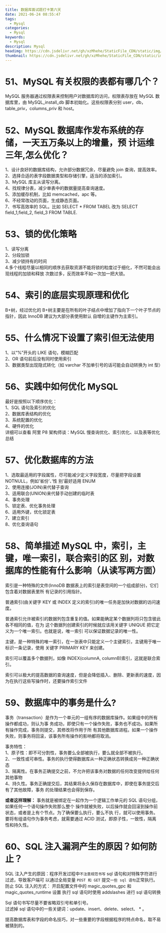 ```yaml
---
title: 数据库面试题打卡第六天
date: 2021-06-24 08:55:47
tags:
  - Mysql
categories:
  - Mysql
keywords:
  - Mysql
description: Mysql
headimg: https://cdn.jsdelivr.net/gh/xzMhehe/StaticFile_CDN/static/img/20210623101512.png
thumbnail: https://cdn.jsdelivr.net/gh/xzMhehe/StaticFile_CDN/static/img/20210623101512.png
---
```


# 51、MySQL 有关权限的表都有哪几个？
MySQL 服务器通过权限表来控制用户对数据库的访问，权限表存放在 MySQL 数据库里，由 MySQL_install_db 脚本初始化。这些权限表分别 user，db，table_priv，columns_priv 和 host。

# 52、MySQL 数据库作发布系统的存储，一天五万条以上的增量，预 计运维三年,怎么优化？
1、设计良好的数据库结构，允许部分数据冗余，尽量避免 join 查询，提高效率。              
2、选择合适的表字段数据类型和存储引擎，适当的添加索引。                 
3、MySQL 库主从读写分离。                 
4、找规律分表，减少单表中的数据量提高查询速度。                           
5、添加缓存机制，比如 memcached，apc 等。          
6、不经常改动的页面，生成静态页面。                     
7、书写高效率的 SQL。比如 SELECT * FROM TABEL 改为 SELECT ﬁeld_1,ﬁeld_2, ﬁeld_3 FROM TABLE.             

# 53、锁的优化策略
1、读写分离          
2、分段加锁          
3、减少锁持有的时间                
4.多个线程尽量以相同的顺序去获取资源不能将锁的粒度过于细化，不然可能会出现线程的加锁和释放 次数过多，反而效率不如一次加一把大锁。 

# 54、索引的底层实现原理和优化
B+树，经过优化的 B+树主要是在所有的叶子结点中增加了指向下一个叶子节点的指针，因此 InnoDB 建议为大部分表使用默认 自增的主键作为主索引。

# 55、什么情况下设置了索引但无法使用
1、以“%”开头的 LIKE 语句，模糊匹配                
2、OR 语句前后没有同时使用索引                 
3、数据类型出现隐式转化（如 varchar 不加单引号的话可能会自动转换为 int 型）               

# 56、实践中如何优化 MySQL
最好是按照以下顺序优化：         
1、SQL 语句及索引的优化          
2、数据库表结构的优化            
3、系统配置的优化          
4、硬件的优化                
详细可以查看 阿里 P8 架构师谈：MySQL 慢查询优化、索引优化、以及表等优化总结

# 57、优化数据库的方法
1、选取最适用的字段属性，尽可能减少定义字段宽度，尽量把字段设置 NOTNULL，例如’省份’、’性 别’最好适用 ENUM            
2、使用连接(JOIN)来代替子查询            
3、适用联合(UNION)来代替手动创建的临时表            
4、事务处理           
5、锁定表、优化事务处理           
6、适用外键，优化锁定表          
7、建立索引          
8、优化查询语句      

# 58、简单描述 MySQL 中，索引，主键，唯一索引，联合索引的区 别，对数据库的性能有什么影响（从读写两方面）
索引是一种特殊的文件(InnoDB 数据表上的索引是表空间的一个组成部分)，它们包含着对数据表里所 有记录的引用指针。

普通索引(由关键字 KEY 或 INDEX 定义的索引)的唯一任务是加快对数据的访问速度。

普通索引允许被索引的数据列包含重复的值。如果能确定某个数据列将只包含彼此各不相同的值，在为 这个数据列创建索引的时候就应该用关键字 UNIQUE 把它定义为一个唯一索引。也就是说，唯一索引 可以保证数据记录的唯一性。

主键，是一种特殊的唯一索引，在一张表中只能定义一个主键索引，主键用于唯一标识一条记录，使用 关键字 PRIMARY KEY 来创建。

索引可以覆盖多个数据列，如像 INDEX(columnA, columnB)索引，这就是联合索引。

索引可以极大的提高数据的查询速度，但是会降低插入、删除、更新表的速度，因为在执行这些写操作时，还要操作索引文件

# 59、数据库中的事务是什么?
事务（transaction）是作为一个单元的一组有序的数据库操作。如果组中的所有操作都成功，则认为事 务成功，即使只有一个操作失败，事务也不成功。如果所有操作完成，事务则提交，其修改将作用于所 有其他数据库进程。如果一个操作失败，则事务将回滚，该事务所有操作的影响都将取消。

事务特性：       
1、原子性：即不可分割性，事务要么全部被执行，要么就全部不被执行。        
2、一致性或可串性。事务的执行使得数据库从一种正确状态转换成另一种正确状态          
3、隔离性。在事务正确提交之前，不允许把该事务对数据的任何改变提供给任何其他事物             
4、持久性。事务正确提交后，其结果将永久保存在数据库中，即使在事务提交后有了其他故障，事务 的处理结果也会得到保存。          

**或者这样理解：**
事务就是被绑定在一起作为一个逻辑工作单元的 SQL 语句分组，如果任何一个语句操作失败那么整个 操作就被失败，以后操作就会回滚到操作前状态，或者是上有个节点。为了确保要么执行，要么不执
行，就可以使用事务。要将有组语句作为事务考虑，就需要通过 ACID 测试，即原子性，一致性，隔离 性和持久性。

# 60、SQL 注入漏洞产生的原因？如何防止？
SQL 注入产生的原因：程序开发过程中`不注意规范书写` sql 语句和对特殊字符进行过滤，导致客户端可 以通过全局变量 `POST 和 GET` 提交`一些 sql 语句`正常执行。
防止 SQL 注入的方式：
开启配置文件中的 magic_quotes_gpc 和 magic_quotes_runtime 设置 执行 sql 语句时使用 addslashes 进行 sql 语句转换

Sql 语句书写尽量不要省略双引号和单引号。                        
过滤掉 sql 语句中的一些关键词：update、insert、delete、select、 * 。

提高数据库表和字段的命名技巧，对一些重要的字段根据程序的特点命名，取不易被猜到的。



